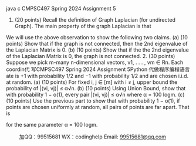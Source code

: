 java c
CMPSC497 
Spring 2024 
Assignment 5 
1. (20 points) Recall the definition of Graph Laplacian (for undirected Graph). The main property of the graph Laplacian  is that

We will use the above observation to show the following two claims.
(a) (10 points) Show that if the graph is not connected, then the 2nd eigenvalue of the Laplacian Matrix is 0.
(b) (10 points) Show that if the the 2nd eigenvalue of the Laplacian Matrix is 0, the graph is not connected.
2. (30 points) Suppose we pick m-many n-dimensional vectors, v1, . . . , vm ∈ Rn. Each coordin代 写CMPSC497 Spring 2024 Assignment 5Python
代做程序编程语言ate is +1 with probability 1/2 and −1 with probability 1/2 and are chosen i.i.d. at random.
(a) (10 points) For fixed i, j ∈ [m] with i ≠ j, upper bound the probability of |⟨vi, vj⟩| ≤ α√n.
(b) (10 points) Using Union Bound, show that with probability 1 − o(1), every pair |⟨vi, vj⟩| ≤ α√n where α = 100 logm.
(c) (10 points) Use the previous part to show that with probability 1 − o(1), if points are chosen uniformly at random, all pairs of points are far apart. That is

for the same parameter α = 100 logm.



         
加QQ：99515681  WX：codinghelp  Email: 99515681@qq.com
